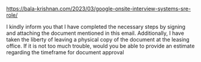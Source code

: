 https://bala-krishnan.com/2023/03/google-onsite-interview-systems-sre-role/


I kindly inform you that I have completed the necessary steps by signing and attaching the document mentioned in this email. Additionally, I have taken the liberty of leaving a physical copy of the document at the leasing office. If it is not too much trouble, would you be able to provide an estimate regarding the timeframe for document approval
